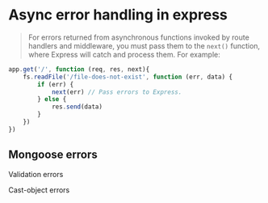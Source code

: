 # Async error handling in express
> For errors returned from asynchronous functions invoked by route handlers and middleware, you must pass them to the `next()` function, where Express will catch and process them. For example:
```Javascript
app.get('/', function (req, res, next){
    fs.readFile('/file-does-not-exist', function (err, data) {
        if (err) {
            next(err) // Pass errors to Express.
        } else {
            res.send(data)
        }
    })
})
```
## Mongoose errors

Validation errors

Cast-object errors


